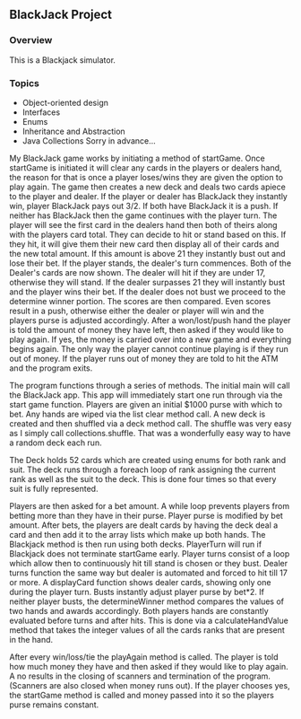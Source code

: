 ## BlackJack Project

### Overview
This is a Blackjack simulator.

### Topics
* Object-oriented design
* Interfaces
* Enums
* Inheritance and Abstraction
* Java Collections
Sorry in advance...

 My BlackJack game works by initiating a method of startGame. Once startGame is initiated it will clear any cards in the players or dealers hand, the reason for that is once a player loses/wins they are given the option to play again. The game then creates a new deck and deals two cards apiece to the player and dealer. If the player or dealer has BlackJack they instantly win, player BlackJack pays out 3/2. If both have BlackJack it is a push. If neither has BlackJack then the game continues with the player turn. The player will see the first card in the dealers hand then both of theirs along with the players card total. They can decide to hit or stand based on this. If they hit, it will give them their new card then display all of their cards and the new total amount. If this amount is above 21 they instantly bust out and lose their bet. If the player stands, the dealer's turn commences. Both of the Dealer's cards are now shown. The dealer will hit if they are under 17, otherwise they will stand. If the dealer surpasses 21 they will instantly bust and the player wins their bet. If the dealer does not bust we proceed to the determine winner portion. The scores are then compared. Even scores result in a push, otherwise either the dealer or player will win and the players purse is adjusted accordingly. After a won/lost/push hand the player is told the amount of money they have left, then asked if they would like to play again. If yes, the money is carried over into a new game and everything begins again. The only way the player cannot continue playing is if they run out of money. If the player runs out of money they are told to hit the ATM and the program exits.

The program functions through a series of methods. The initial main will call the BlackJack app. This app will immediately start one run through via the start game function. Players are given an initial $1000 purse with which to bet. Any hands are wiped via the list clear method call. A new deck is created and then shuffled via a deck method call. The shuffle was very easy as I simply call collections.shuffle. That was a wonderfully easy way to have a random deck each run.

The Deck holds 52 cards which are created using enums for both rank and suit. The deck runs through a foreach loop of rank assigning the current rank as well as the suit to the deck. This is done four times so that every suit is fully represented. 

Players are then asked for a bet amount. A while loop prevents players from betting more than they have in their purse. Player purse is modified by bet amount. After bets, the players are dealt cards by having the deck deal a card and then add it to the array lists which make up both hands. The Blackjack method is then run using both decks. PlayerTurn will run if Blackjack does not terminate startGame early. Player turns consist of a loop which allow then to continuously hit till stand is chosen or they bust. Dealer turns function the same way but dealer is automated and forced to hit till 17 or more. A displayCard function shows dealer cards, showing only one during the player turn. Busts instantly adjust player purse by bet*2. If neither player busts, the determineWinner method compares the values of two hands and awards accordingly. Both players hands are constantly evaluated before turns and after hits. This is done via a calculateHandValue method that takes the integer values of all the cards ranks that are present in the hand.

After every win/loss/tie the playAgain method is called. The player is told how much money they have and then asked if they would like to play again. A no results in the closing of scanners and termination of the program. (Scanners are also closed when money runs out). If the player chooses yes, the startGame method is called and money passed into it so the players purse remains constant.
